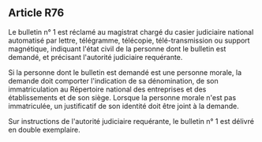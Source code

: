 Article R76
----
Le bulletin n° 1 est réclamé au magistrat chargé du casier judiciaire national
automatisé par lettre, télégramme, télécopie, télé-transmission ou support
magnétique, indiquant l'état civil de la personne dont le bulletin est demandé,
et précisant l'autorité judiciaire requérante.

Si la personne dont le bulletin est demandé est une personne morale, la demande
doit comporter l'indication de sa dénomination, de son immatriculation au
Répertoire national des entreprises et des établissements et de son siège.
Lorsque la personne morale n'est pas immatriculée, un justificatif de son
identité doit être joint à la demande.

Sur instructions de l'autorité judiciaire requérante, le bulletin n° 1 est
délivré en double exemplaire.
